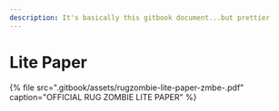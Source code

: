 ```yaml
---
description: It's basically this gitbook document...but prettier
---
```


# Lite Paper

{% file src=".gitbook/assets/rugzombie-lite-paper-zmbe-.pdf" caption="OFFICIAL RUG ZOMBIE LITE PAPER" %}



